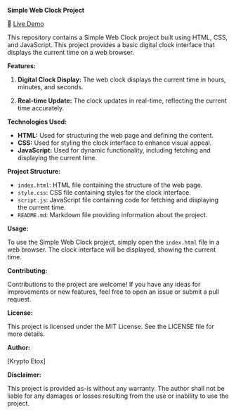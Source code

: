**Simple Web Clock Project**

🔗 [Live Demo](#) 

This repository contains a Simple Web Clock project built using HTML, CSS, and JavaScript. This project provides a basic digital clock interface that displays the current time on a web browser.

**Features:**

1. **Digital Clock Display:** The web clock displays the current time in hours, minutes, and seconds.

2. **Real-time Update:** The clock updates in real-time, reflecting the current time accurately.

**Technologies Used:**

- **HTML:** Used for structuring the web page and defining the content.
- **CSS:** Used for styling the clock interface to enhance visual appeal.
- **JavaScript:** Used for dynamic functionality, including fetching and displaying the current time.

**Project Structure:**

- `index.html`: HTML file containing the structure of the web page.
- `style.css`: CSS file containing styles for the clock interface.
- `script.js`: JavaScript file containing code for fetching and displaying the current time.
- `README.md`: Markdown file providing information about the project.

**Usage:**

To use the Simple Web Clock project, simply open the `index.html` file in a web browser. The clock interface will be displayed, showing the current time.

**Contributing:**

Contributions to the project are welcome! If you have any ideas for improvements or new features, feel free to open an issue or submit a pull request.

**License:**

This project is licensed under the MIT License. See the LICENSE file for more details.

**Author:**

[Krypto Etox]

  
**Disclaimer:**

This project is provided as-is without any warranty. The author shall not be liable for any damages or losses resulting from the use or inability to use the project.

